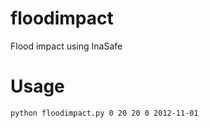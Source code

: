 floodimpact
===========

Flood impact using InaSafe

Usage
=====

```
python floodimpact.py 0 20 20 0 2012-11-01
```
